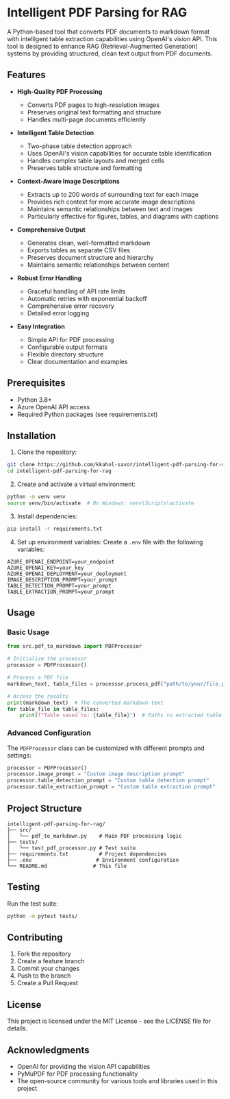 # Intelligent PDF Parsing for RAG

A Python-based tool that converts PDF documents to markdown format with intelligent table extraction capabilities using OpenAI's vision API. This tool is designed to enhance RAG (Retrieval-Augmented Generation) systems by providing structured, clean text output from PDF documents.

## Features

- **High-Quality PDF Processing**
  - Converts PDF pages to high-resolution images
  - Preserves original text formatting and structure
  - Handles multi-page documents efficiently

- **Intelligent Table Detection**
  - Two-phase table detection approach
  - Uses OpenAI's vision capabilities for accurate table identification
  - Handles complex table layouts and merged cells
  - Preserves table structure and formatting

- **Context-Aware Image Descriptions**
  - Extracts up to 200 words of surrounding text for each image
  - Provides rich context for more accurate image descriptions
  - Maintains semantic relationships between text and images
  - Particularly effective for figures, tables, and diagrams with captions

- **Comprehensive Output**
  - Generates clean, well-formatted markdown
  - Exports tables as separate CSV files
  - Preserves document structure and hierarchy
  - Maintains semantic relationships between content

- **Robust Error Handling**
  - Graceful handling of API rate limits
  - Automatic retries with exponential backoff
  - Comprehensive error recovery
  - Detailed error logging

- **Easy Integration**
  - Simple API for PDF processing
  - Configurable output formats
  - Flexible directory structure
  - Clear documentation and examples

## Prerequisites

- Python 3.8+
- Azure OpenAI API access
- Required Python packages (see requirements.txt)

## Installation

1. Clone the repository:
```bash
git clone https://github.com/kkahol-savor/intelligent-pdf-parsing-for-rag.git
cd intelligent-pdf-parsing-for-rag
```

2. Create and activate a virtual environment:
```bash
python -m venv venv
source venv/bin/activate  # On Windows: venv\Scripts\activate
```

3. Install dependencies:
```bash
pip install -r requirements.txt
```

4. Set up environment variables:
Create a `.env` file with the following variables:
```env
AZURE_OPENAI_ENDPOINT=your_endpoint
AZURE_OPENAI_KEY=your_key
AZURE_OPENAI_DEPLOYMENT=your_deployment
IMAGE_DESCRIPTION_PROMPT=your_prompt
TABLE_DETECTION_PROMPT=your_prompt
TABLE_EXTRACTION_PROMPT=your_prompt
```

## Usage

### Basic Usage

```python
from src.pdf_to_markdown import PDFProcessor

# Initialize the processor
processor = PDFProcessor()

# Process a PDF file
markdown_text, table_files = processor.process_pdf("path/to/your/file.pdf")

# Access the results
print(markdown_text)  # The converted markdown text
for table_file in table_files:
    print(f"Table saved to: {table_file}")  # Paths to extracted table CSV files
```

### Advanced Configuration

The `PDFProcessor` class can be customized with different prompts and settings:

```python
processor = PDFProcessor()
processor.image_prompt = "Custom image description prompt"
processor.table_detection_prompt = "Custom table detection prompt"
processor.table_extraction_prompt = "Custom table extraction prompt"
```

## Project Structure

```
intelligent-pdf-parsing-for-rag/
├── src/
│   └── pdf_to_markdown.py    # Main PDF processing logic
├── tests/
│   └── test_pdf_processor.py # Test suite
├── requirements.txt          # Project dependencies
├── .env                     # Environment configuration
└── README.md               # This file
```

## Testing

Run the test suite:
```bash
python -m pytest tests/
```

## Contributing

1. Fork the repository
2. Create a feature branch
3. Commit your changes
4. Push to the branch
5. Create a Pull Request

## License

This project is licensed under the MIT License - see the LICENSE file for details.

## Acknowledgments

- OpenAI for providing the vision API capabilities
- PyMuPDF for PDF processing functionality
- The open-source community for various tools and libraries used in this project 